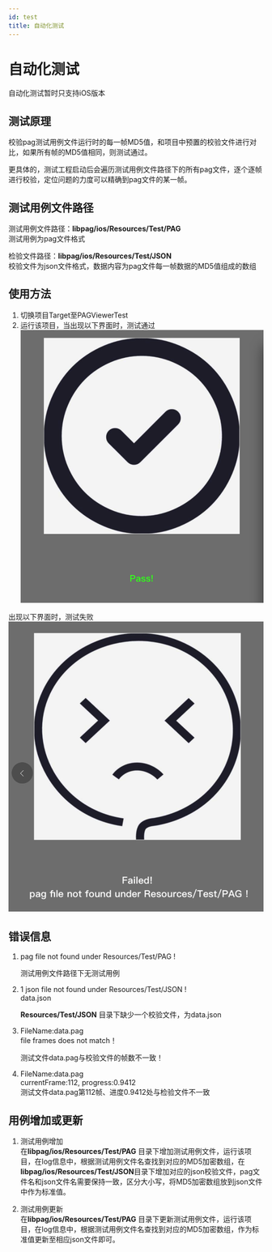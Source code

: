```yaml
---
id: test
title: 自动化测试
---
```


# 自动化测试
自动化测试暂时只支持iOS版本


## 测试原理
校验pag测试用例文件运行时的每一帧MD5值，和项目中预置的校验文件进行对比，如果所有帧的MD5值相同，则测试通过。

更具体的，测试工程启动后会遍历测试用例文件路径下的所有pag文件，逐个逐帧进行校验，定位问题的力度可以精确到pag文件的某一帧。


## 测试用例文件路径
测试用例文件路径：**libpag/ios/Resources/Test/PAG** <br/>
测试用例为pag文件格式

检验文件路径：**libpag/ios/Resources/Test/JSON** <br/>
校验文件为json文件格式，数据内容为pag文件每一帧数据的MD5值组成的数组


## 使用方法
 1. 切换项目Target至PAGViewerTest
 2. 运行该项目，当出现以下界面时，测试通过
  ![image](../website/static/img/success.png)
  
  出现以下界面时，测试失败
  ![image](../website/static/img/fail.png)

## 错误信息
 1. pag file not found under Resources/Test/PAG !
 
    测试用例文件路径下无测试用例
 
 2.  1 json file not found under Resources/Test/JSON !<br/>
     data.json
     
     **Resources/Test/JSON** 目录下缺少一个校验文件，为data.json
 3. FileName:data.pag<br/>
    file frames does not match！
    
    测试文件data.pag与校验文件的帧数不一致！
 4. FileName:data.pag<br/>
    currentFrame:112, progress:0.9412 <br/>
    测试文件data.pag第112帧、进度0.9412处与检验文件不一致


## 用例增加或更新
 1. 测试用例增加<br/>
    在**libpag/ios/Resources/Test/PAG** 目录下增加测试用例文件，运行该项目，在log信息中，根据测试用例文件名查找到对应的MD5加密数组，在**libpag/ios/Resources/Test/JSON**目录下增加对应的json校验文件，pag文件名和json文件名需要保持一致，区分大小写，将MD5加密数组放到json文件中作为标准值。
 
 2. 测试用例更新<br/>
    在**libpag/ios/Resources/Test/PAG** 目录下更新测试用例文件，运行该项目，在log信息中，根据测试用例文件名查找到对应的MD5加密数组，作为标准值更新至相应json文件即可。
    
    
   